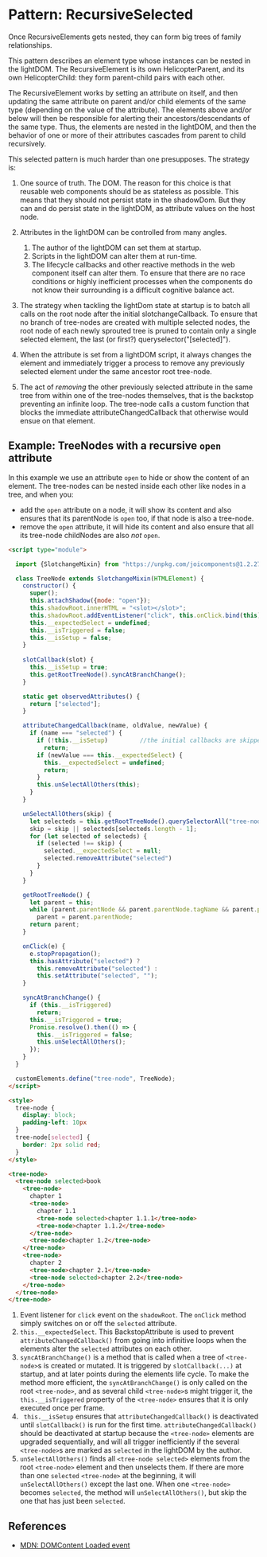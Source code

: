 # Pattern: RecursiveSelected

Once RecursiveElements gets nested, they can form big trees of family relationships.


This pattern describes an element type whose instances can be nested in the lightDOM.
The RecursiveElement is its own HelicopterParent, and its own HelicopterChild:
they form parent-child pairs with each other.

The RecursiveElement works by setting an attribute on itself, and then updating the same 
attribute on parent and/or child elements of the same type (depending on the value of the attribute).
The elements above and/or below will then be responsible for alerting their ancestors/descendants of
the same type. Thus, the elements are nested in the lightDOM, and then the behavior of one or more
of their attributes cascades from parent to child recursively.

This selected pattern is much harder than one presupposes. The strategy is:

1. One source of truth. The DOM. The reason for this choice is that reusable web components should 
   be as stateless as possible. This means that they should not persist state in the shadowDom. 
   But they can and do persist state in the lightDOM, as attribute values on the host node.
   
2. Attributes in the lightDOM can be controlled from many angles. 
   1. The author of the lightDOM can set them at startup. 
   2. Scripts in the lightDOM can alter them at run-time. 
   3. The lifecycle callbacks and other reactive methods in the web component itself can alter them. 
   To ensure that there are no race conditions or highly inefficient processes when the components 
   do not know their surrounding is a difficult cognitive balance act.

3. The strategy when tackling the lightDom state at startup is to batch all calls on the root node after the initial slotchangeCallback. To ensure that no branch of tree-nodes are created with multiple selected nodes, the root node of each newly sprouted tree is pruned to contain only a single selected element, the last (or first?) queryselector("[selected]").
4. When the attribute is set from a lightDOM script, it always changes the element and immediately trigger a process to remove any previously selected element under the same ancestor root tree-node.
5. The act of *removing* the other previously selected attribute in the same tree from within one of the tree-nodes themselves, that is the backstop preventing an infinite loop. The tree-node calls a custom function that blocks the immediate attributeChangedCallback that otherwise would ensue on that element.


## Example: TreeNodes with a recursive `open` attribute

In this example we use an attribute `open` to hide or show the content of an element.
The tree-nodes can be nested inside each other like nodes in a tree, and when you:
 * add the `open` attribute on a node, it will show its content and also ensures that its parentNode
   is `open` too, if that node is also a tree-node.
 * remove the `open` attribute, it will hide its content and also ensure that all its tree-node 
   childNodes are also *not* `open`.


```html
<script type="module">

  import {SlotchangeMixin} from "https://unpkg.com/joicomponents@1.2.27/src/slot/SlotChildMixin.js";

  class TreeNode extends SlotchangeMixin(HTMLElement) {
    constructor() {
      super();
      this.attachShadow({mode: "open"});
      this.shadowRoot.innerHTML = "<slot></slot>";
      this.shadowRoot.addEventListener("click", this.onClick.bind(this));              //[1]
      this.__expectedSelect = undefined;                                               //[2]
      this.__isTriggered = false;                                                      //[3]
      this.__isSetup = false;                                                          //[4]
    }
 
    slotCallback(slot) {                                                               
      this.__isSetup = true;                                                           //[4]
      this.getRootTreeNode().syncAtBranchChange();                                     //[3]
    }

    static get observedAttributes() {
      return ["selected"];
    }

    attributeChangedCallback(name, oldValue, newValue) {                               
      if (name === "selected") {
        if (!this.__isSetup)         //the initial callbacks are skipped in favor of equivalent cleanup based on slotCallback
          return;
        if (newValue === this.__expectedSelect) {                                      //[2]
          this.__expectedSelect = undefined;                                           //[2]
          return;
        }
        this.unSelectAllOthers(this);                                                   //[5]
      }
    }

    unSelectAllOthers(skip) {                                                           //[5]
      let selecteds = this.getRootTreeNode().querySelectorAll("tree-node[selected]");   
      skip = skip || selecteds[selecteds.length - 1];                                   
      for (let selected of selecteds) {                                      
        if (selected !== skip) {
          selected.__expectedSelect = null;                                             //[2]
          selected.removeAttribute("selected")
        }
      }
    }

    getRootTreeNode() {                                                                 //[3]
      let parent = this;
      while (parent.parentNode && parent.parentNode.tagName && parent.parentNode.tagName === "TREE-NODE")
        parent = parent.parentNode;
      return parent;
    }

    onClick(e) {                                                                        //[1]
      e.stopPropagation();
      this.hasAttribute("selected") ?
        this.removeAttribute("selected") :
        this.setAttribute("selected", "");
    }

    syncAtBranchChange() {                                                              //[3]
      if (this.__isTriggered)
        return;
      this.__isTriggered = true;
      Promise.resolve().then(() => {
        this.__isTriggered = false;
        this.unSelectAllOthers();                                                       //[5]
      });
    }
  }

  customElements.define("tree-node", TreeNode);
</script>

<style>
  tree-node {
    display: block;
    padding-left: 10px
  }
  tree-node[selected] {
    border: 2px solid red;
  }
</style>

<tree-node>
  <tree-node selected>book
    <tree-node>
      chapter 1
      <tree-node>
        chapter 1.1
        <tree-node selected>chapter 1.1.1</tree-node>
        <tree-node>chapter 1.1.2</tree-node>
      </tree-node>
      <tree-node>chapter 1.2</tree-node>
    </tree-node>
    <tree-node>
      chapter 2
      <tree-node>chapter 2.1</tree-node>
      <tree-node selected>chapter 2.2</tree-node>
    </tree-node>
  </tree-node>
</tree-node>
```

1. Event listener for `click` event on the `shadowRoot`.
   The `onClick` method simply switches on or off the `selected` attribute.
2. `this.__expectedSelect`. This BackstopAttribute is used to prevent `attributeChangedCallback()` 
   from going into infinitive loops when the elements alter the `selected` attributes on each other.
3. `syncAtBranchChange()` is a method that is called when a tree of `<tree-node>`s is created
   or mutated. It is triggered by `slotCallback(...)` at startup, and at later points during the
   elements life cycle. 
   To make the method more efficient, the `syncAtBranchChange()` is only called on the root 
   `<tree-node>`, and as several child `<tree-node>`s might trigger it, the `this.__isTriggered`
   property of the `<tree-node>` ensures that it is only executed once per frame.
4. ` this.__isSetup` ensures that `attributeChangedCallback()` is deactivated until `slotCallback()`
   is run for the first time. `attributeChangedCallback()` should be deactivated at startup because
   the `<tree-node>` elements are upgraded sequentially, and will all trigger inefficiently if the
   several `<tree-node>`s are marked as `selected` in the lightDOM by the author.
5. `unSelectAllOthers()` finds all `<tree-node selected>` elements from the root `<tree-node>` element
   and then unselects them. If there are more than one `selected` `<tree-node>` at the beginning,
   it will `unSelectAllOthers()` except the last one. When one `<tree-node>` becomes `selected`,
   the method will `unSelectAllOthers()`, but skip the one that has just been `selected`.

## References
 
 *  [MDN: DOMContent Loaded event](https://developer.mozilla.org/en-US/docs/Web/API/Window/DOMContentLoaded_event)
